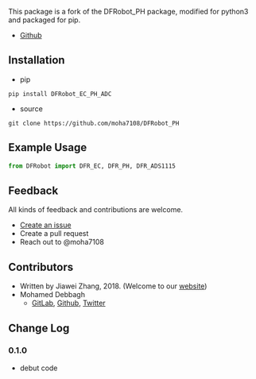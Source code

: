 This package is a fork of the DFRobot_PH package, modified for python3 and packaged for pip.

- [Github](https://github.com/moha7108/DFRobot_PH)

## Installation

- pip
```shell
pip install DFRobot_EC_PH_ADC
```
- source
```shell
git clone https://github.com/moha7108/DFRobot_PH
```

## Example Usage

```python
from DFRobot import DFR_EC, DFR_PH, DFR_ADS1115

```

## Feedback

All kinds of feedback and contributions are welcome.

- [Create an issue](https://github.com/moha7108/DFRobot_PH/issues)
- Create a pull request
- Reach out to @moha7108

## Contributors
- Written by Jiawei Zhang, 2018. (Welcome to our [website](https://www.dfrobot.com/))
- Mohamed Debbagh
  - [GitLab](https://gitlab.com/moha7108/), [Github](https://github.com/moha7108/), [Twitter](https://twitter.com/moha7108)

## Change Log

### 0.1.0
- debut code
